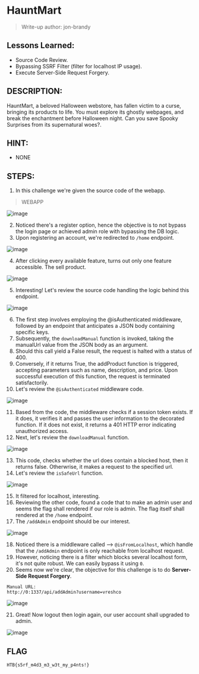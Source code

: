 # HauntMart
> Write-up author: jon-brandy

## Lessons Learned:
- Source Code Review.
- Bypassing SSRF Filter (filter for localhost IP usage).
- Execute Server-Side Request Forgery.

## DESCRIPTION:
HauntMart, a beloved Halloween webstore, has fallen victim to a curse, bringing its products to life. 
You must explore its ghostly webpages, and break the enchantment before Halloween night. 
Can you save Spooky Surprises from its supernatural woes?.

## HINT:
- NONE

## STEPS:
1. In this challenge we're given the source code of the webapp.

> WEBAPP

![image](https://github.com/jon-brandy/hackthebox/assets/70703371/34f4b839-23ec-46bf-af6f-dd4df4a658d8)


2. Noticed there's a register option, hence the objective is to not bypass the login page or achieved admin role with bypassing the DB logic.
3. Upon registering an account, we're redirected to `/home` endpoint.

![image](https://github.com/jon-brandy/hackthebox/assets/70703371/cbca3127-57f4-48e1-b571-d12a1c0c896b)


4. After clicking every available feature, turns out only one feature accessible. The sell product.

![image](https://github.com/jon-brandy/hackthebox/assets/70703371/f4536a13-c409-4e82-8e34-a7f86cdc1a47)


5. Interesting! Let's review the source code handling the logic behind this endpoint.

![image](https://github.com/jon-brandy/hackthebox/assets/70703371/501b0644-6440-459b-8aa0-399958c4314f)


6. The first step involves employing the @isAuthenticated middleware, followed by an endpoint that anticipates a JSON body containing specific keys.
7. Subsequently, the `downloadManual` function is invoked, taking the manualUrl value from the JSON body as an argument.
8.  Should this call yield a False result, the request is halted with a status of 400.
9.  Conversely, if it returns True, the addProduct function is triggered, accepting parameters such as name, description, and price. Upon successful execution of this function, the request is terminated satisfactorily.
10. Let's review the `@isAuthenticated` middleware code.

![image](https://github.com/jon-brandy/hackthebox/assets/70703371/884edfc9-743c-4161-a725-62ebfb0337c9)


11. Based from the code, the middleware checks if a session token exists. If it does, it verifies it and passes the user information to the decorated function. If it does not exist, it returns a 401 HTTP error indicating unauthorized access.
12. Next, let's review the `downloadManual` function.

![image](https://github.com/jon-brandy/hackthebox/assets/70703371/96f81287-2dac-4539-bbe7-8094a200d9de)


13. This code, checks whether the url does contain a blocked host, then it returns false. Otherwrise, it makes a request to the specified url.
14. Let's review the `isSafeUrl` function.

![image](https://github.com/jon-brandy/hackthebox/assets/70703371/28678127-40ce-4fbf-8b71-698c17d0dc60)


15. It filtered for localhost, interesting.
16. Reviewing the other code, found a code that to make an admin user and seems the flag shall rendered if our role is admin. The flag itself shall rendered at the `/home` endpoint.
17. The `/addAdmin` endpoint should be our interest.

![image](https://github.com/jon-brandy/hackthebox/assets/70703371/8bf9e14a-22f2-42b9-982f-6d27c1d03a31)


18. Noticed there is a middleware called --> `@isFromLocalhost`, which handle that the `/addAdmin` endpoint is only reachable from localhost request.
19. However, noticing there is a filter which blocks several localhost form, it's not quite robust. We can easily bypass it using `0`.
20. Seems now we're clear, the objective for this challenge is to do **Server-Side Request Forgery**.

```
Manual URL:
http://0:1337/api/addAdmin?username=vreshco
```

![image](https://github.com/jon-brandy/hackthebox/assets/70703371/f3fa1fa6-70b5-4438-af62-00ffe2feb12d)


21. Great! Now logout then login again, our user account shall upgraded to admin.

![image](https://github.com/jon-brandy/hackthebox/assets/70703371/ac2782f6-5dc1-4fce-90dd-9a5c0480f0f5)


## FLAG

```
HTB{s5rf_m4d3_m3_w3t_my_p4nts!}
```
